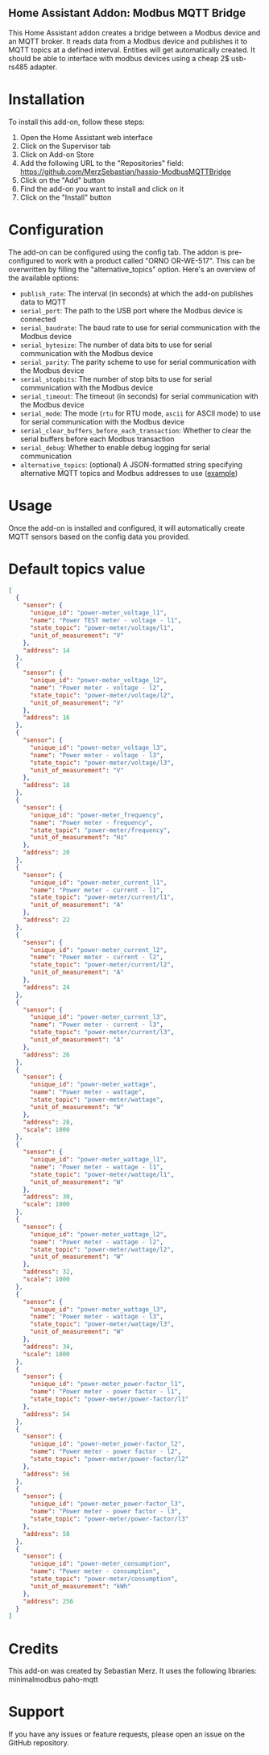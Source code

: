 ## Home Assistant Addon: Modbus MQTT Bridge

This Home Assistant addon creates a bridge between a Modbus device and an MQTT broker. It reads data from a Modbus device and publishes it to MQTT topics at a defined interval. Entities will get automatically created. It should be able to interface with modbus devices using a cheap 2$ usb-rs485 adapter.

# Installation

To install this add-on, follow these steps:

1. Open the Home Assistant web interface
2. Click on the Supervisor tab
3. Click on Add-on Store
4. Add the following URL to the "Repositories" field: https://github.com/MerzSebastian/hassio-ModbusMQTTBridge
5. Click on the "Add" button
6. Find the add-on you want to install and click on it
7. Click on the "Install" button

# Configuration

The add-on can be configured using the config tab. The addon is pre-configured to work with a product called "ORNO OR-WE-517". This can be overwritten by filling the "alternative_topics" option.
Here's an overview of the available options:

- `publish_rate`: The interval (in seconds) at which the add-on publishes data to MQTT
- `serial_port`: The path to the USB port where the Modbus device is connected
- `serial_baudrate`: The baud rate to use for serial communication with the Modbus device
- `serial_bytesize`: The number of data bits to use for serial communication with the Modbus device
- `serial_parity`: The parity scheme to use for serial communication with the Modbus device
- `serial_stopbits`: The number of stop bits to use for serial communication with the Modbus device
- `serial_timeout`: The timeout (in seconds) for serial communication with the Modbus device
- `serial_mode`: The mode (`rtu` for RTU mode, `ascii` for ASCII mode) to use for serial communication with the Modbus device
- `serial_clear_buffers_before_each_transaction`: Whether to clear the serial buffers before each Modbus transaction
- `serial_debug`: Whether to enable debug logging for serial communication
- `alternative_topics`: (optional) A JSON-formatted string specifying alternative MQTT topics and Modbus addresses to use ([example](https://github.com/MerzSebastian/hassio-ModbusMQTTBridge#default-topics-value))

# Usage

Once the add-on is installed and configured, it will automatically create MQTT sensors based on the config data you provided.

# Default topics value

```json
[
  {
    "sensor": {
      "unique_id": "power-meter_voltage_l1",
      "name": "Power TEST meter - voltage - l1",
      "state_topic": "power-meter/voltage/l1",
      "unit_of_measurement": "V"
    },
    "address": 14
  },
  {
    "sensor": {
      "unique_id": "power-meter_voltage_l2",
      "name": "Power meter - voltage - l2",
      "state_topic": "power-meter/voltage/l2",
      "unit_of_measurement": "V"
    },
    "address": 16
  },
  {
    "sensor": {
      "unique_id": "power-meter_voltage_l3",
      "name": "Power meter - voltage - l3",
      "state_topic": "power-meter/voltage/l3",
      "unit_of_measurement": "V"
    },
    "address": 18
  },
  {
    "sensor": {
      "unique_id": "power-meter_frequency",
      "name": "Power meter - frequency",
      "state_topic": "power-meter/frequency",
      "unit_of_measurement": "Hz"
    },
    "address": 20
  },
  {
    "sensor": {
      "unique_id": "power-meter_current_l1",
      "name": "Power meter - current - l1",
      "state_topic": "power-meter/current/l1",
      "unit_of_measurement": "A"
    },
    "address": 22
  },
  {
    "sensor": {
      "unique_id": "power-meter_current_l2",
      "name": "Power meter - current - l2",
      "state_topic": "power-meter/current/l2",
      "unit_of_measurement": "A"
    },
    "address": 24
  },
  {
    "sensor": {
      "unique_id": "power-meter_current_l3",
      "name": "Power meter - current - l3",
      "state_topic": "power-meter/current/l3",
      "unit_of_measurement": "A"
    },
    "address": 26
  },
  {
    "sensor": {
      "unique_id": "power-meter_wattage",
      "name": "Power meter - wattage",
      "state_topic": "power-meter/wattage",
      "unit_of_measurement": "W"
    },
    "address": 28,
    "scale": 1000
  },
  {
    "sensor": {
      "unique_id": "power-meter_wattage_l1",
      "name": "Power meter - wattage - l1",
      "state_topic": "power-meter/wattage/l1",
      "unit_of_measurement": "W"
    },
    "address": 30,
    "scale": 1000
  },
  {
    "sensor": {
      "unique_id": "power-meter_wattage_l2",
      "name": "Power meter - wattage - l2",
      "state_topic": "power-meter/wattage/l2",
      "unit_of_measurement": "W"
    },
    "address": 32,
    "scale": 1000
  },
  {
    "sensor": {
      "unique_id": "power-meter_wattage_l3",
      "name": "Power meter - wattage - l3",
      "state_topic": "power-meter/wattage/l3",
      "unit_of_measurement": "W"
    },
    "address": 34,
    "scale": 1000
  },
  {
    "sensor": {
      "unique_id": "power-meter_power-factor_l1",
      "name": "Power meter - power factor - l1",
      "state_topic": "power-meter/power-factor/l1"
    },
    "address": 54
  },
  {
    "sensor": {
      "unique_id": "power-meter_power-factor_l2",
      "name": "Power meter - power factor - l2",
      "state_topic": "power-meter/power-factor/l2"
    },
    "address": 56
  },
  {
    "sensor": {
      "unique_id": "power-meter_power-factor_l3",
      "name": "Power meter - power factor - l3",
      "state_topic": "power-meter/power-factor/l3"
    },
    "address": 58
  },
  {
    "sensor": {
      "unique_id": "power-meter_consumption",
      "name": "Power meter - consumption",
      "state_topic": "power-meter/consumption",
      "unit_of_measurement": "kWh"
    },
    "address": 256
  }
]
```

# Credits

This add-on was created by Sebastian Merz. It uses the following libraries:
minimalmodbus
paho-mqtt

# Support

If you have any issues or feature requests, please open an issue on the GitHub repository.
